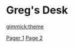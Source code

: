 <!--
  -- Name of your wiki
  -- Do NOT remove the leading `#` character.
  --
  -- For example:
  --
  --    # Greg's Desk
  -->

# Greg's Desk

[gimmick:theme](slate)

[Pager 1](pages/page1.md)
[Page 2](pages/page2.md)
